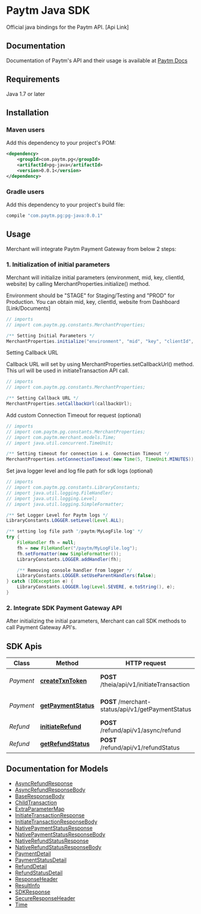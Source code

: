 # Paytm Java SDK

Official java bindings for the Paytm API.  [Api Link]

## Documentation

Documentation of Paytm's API and their usage is available at [Paytm Docs](https://developer.paytm.com/docs/)

## Requirements

Java 1.7 or later

## Installation

### Maven users

Add this dependency to your project's POM:

```xml
<dependency>
    <groupId>com.paytm.pg</groupId>
    <artifactId>pg-java</artifactId>
    <version>0.0.1</version>
</dependency>
```

### Gradle users

Add this dependency to your project's build file:

```groovy
compile "com.paytm.pg:pg-java:0.0.1"
```

## Usage

Merchant will integrate Paytm Payment Gateway from below 2 steps:


### 1. Initialization of initial parameters

Merchant will initialize initial parameters (environment, mid, key, clientId, website) by calling MerchantProperties.initialize() method.

Environment should be "STAGE" for Staging/Testing and "PROD" for Production.
You can obtain mid, key, clientId, website from Dashboard [Link/Documents]

```java
// imports
// import com.paytm.pg.constants.MerchantProperties;

/** Setting Initial Parameters */
MerchantProperties.initialize("environment", "mid", "key", "clientId", "website");
```

Setting Callback URL

Callback URL will set by using MerchantProperties.setCallbackUrl() method. This url will be used in initiateTransaction API call.

```java
// imports
// import com.paytm.pg.constants.MerchantProperties;

/** Setting Callback URL */
MerchantProperties.setCallbackUrl(callbackUrl);
```


Add custom Connection Timeout for request (optional)

```java
// imports
// import com.paytm.pg.constants.MerchantProperties;
// import com.paytm.merchant.models.Time;
// import java.util.concurrent.TimeUnit;

/** Setting timeout for connection i.e. Connection Timeout */
MerchantProperties.setConnectionTimeout(new Time(5, TimeUnit.MINUTES));
```

Set java logger level and log file path for sdk logs (optional)

```java
// imports
// import com.paytm.pg.constants.LibraryConstants;
// import java.util.logging.FileHandler;
// import java.util.logging.Level;
// import java.util.logging.SimpleFormatter;

/** Set Logger Level for Paytm logs */
LibraryConstants.LOGGER.setLevel(Level.ALL);

/** setting log file path "/paytm/MyLogFile.log" */
try {
	FileHandler fh = null;
	fh = new FileHandler("/paytm/MyLogFile.log");
	fh.setFormatter(new SimpleFormatter());
	LibraryConstants.LOGGER.addHandler(fh);

	/** Removing console handler from logger */
	LibraryConstants.LOGGER.setUseParentHandlers(false);
} catch (IOException e) {
	LibraryConstants.LOGGER.log(Level.SEVERE, e.toString(), e);
}
```


### 2. Integrate SDK Payment Gateway API

After initializing the initial parameters, Merchant can call SDK methods to call Payment Gateway API's.

## SDK Apis

Class | Method | HTTP request | Description
------------ | ------------- | ------------- | -------------
*Payment* | [**createTxnToken**](docs/Payment.md#createTxnToken) | **POST** /theia/api/v1/initiateTransaction | Create Transaction Token
*Payment* | [**getPaymentStatus**](docs/Payment.md#getPaymentStatus) | **POST** /merchant-status/api/v1/getPaymentStatus | Get Payment Status
*Refund* | [**initiateRefund**](docs/Refund.md#initiateRefund) | **POST** /refund/api/v1/async/refund | Initiate Refund
*Refund* | [**getRefundStatus**](docs/Refund.md#getRefundStatus) | **POST** /refund/api/v1/refundStatus | Get Refund Status


## Documentation for Models

 - [AsyncRefundResponse](docs/AsyncRefundResponse.md)
 - [AsyncRefundResponseBody](docs/AsyncRefundResponseBody.md)
 - [BaseResponseBody](docs/BaseResponseBody.md)
 - [ChildTransaction](docs/ChildTransaction.md)
 - [ExtraParameterMap](docs/ExtraParameterMap.md)
 - [InitiateTransactionResponse](docs/InitiateTransactionResponse.md)
 - [InitiateTransactionResponseBody](docs/InitiateTransactionResponseBody.md)
 - [NativePaymentStatusResponse](docs/NativePaymentStatusResponse.md)
 - [NativePaymentStatusResponseBody](docs/NativePaymentStatusResponseBody.md)
 - [NativeRefundStatusResponse](docs/NativeRefundStatusResponse.md)
 - [NativeRefundStatusResponseBody](docs/NativeRefundStatusResponseBody.md)
 - [PaymentDetail](docs/PaymentDetail.md)
 - [PaymentStatusDetail](docs/PaymentStatusDetail.md)
 - [RefundDetail](docs/RefundDetail.md)
 - [RefundStatusDetail](docs/RefundStatusDetail.md)
 - [ResponseHeader](docs/ResponseHeader.md)
 - [ResultInfo](docs/ResultInfo.md)
 - [SDKResponse](docs/SDKResponse.md)
 - [SecureResponseHeader](docs/SecureResponseHeader.md)
 - [Time](docs/Time.md)
